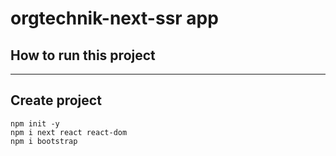 # orgtechnik-next-ssr app
## How to run this project
____
## Create project 
```
npm init -y
npm i next react react-dom
npm i bootstrap
```